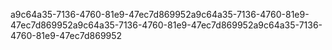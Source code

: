 a9c64a35-7136-4760-81e9-47ec7d869952a9c64a35-7136-4760-81e9-47ec7d869952a9c64a35-7136-4760-81e9-47ec7d869952a9c64a35-7136-4760-81e9-47ec7d869952
